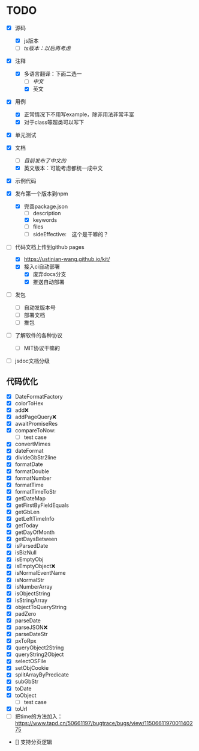 # TODO

- [x] 源码
  - [x] js版本
  - [ ] *ts版本：以后再考虑*
- [x] 注释
  - [x] 多语言翻译：下面二选一
    - [ ] *中文*
    - [x] 英文
- [x] 用例
  - [x] 正常情况下不用写example，除非用法非常丰富
  - [x] 对于class等超类可以写下
- [x] 单元测试
- [x] 文档
  - [ ] *目前发布了中文的*
  - [x] 英文版本：可能考虑都统一成中文
- [x] 示例代码
- [x] 发布第一个版本到npm
  - [x] 完善package.json
    - [ ] description
    - [x] keywords
    - [ ] files
    - [ ] sideEffective:　这个是干嘛的？
- [ ] 代码文档上传到github pages
  - [x]  https://ustinian-wang.github.io/kit/
  - [x] 接入ci自动部署
    - [x]  废弃docs分支
    - [x]  推送自动部署
- [ ] 发包
  - [ ]  自动发版本号
  - [ ]  部署文档
  - [ ]  推包
- [ ] 了解软件的各种协议
  - [ ]  MIT协议干嘛的
- [ ]  jsdoc文档分级



## 代码优化

- [x] DateFormatFactory
- [x] colorToHex
- [x] add:x:
- [x] addPageQuery:x:
- [x] awaitPromiseRes
- [x] compareToNow:
  - [ ] test case
- [x] convertMimes
- [x] dateFormat
- [x] divideGbStr2line
- [x] formatDate
- [x] formatDouble
- [x] formatNumber
- [x] formatTime
- [x] formatTimeToStr
- [x] getDateMap
- [x] getFirstByFieldEquals
- [x] getGbLen
- [x] getLeftTimeInfo
- [x] getToday
- [x] getDayOfMonth
- [x] getDaysBetween
- [x] isParsedDate
- [x] isBizNull
- [x] isEmptyObj
- [x] isEmptyObject:x:
- [x] isNormalEventName
- [x] isNormalStr
- [x] isNumberArray
- [x] isObjectString
- [x] isStringArray
- [x] objectToQueryString
- [x] padZero
- [x] parseDate
- [x] parseJSON:x:
- [x] parseDateStr
- [x] pxToRpx
- [x] queryObject2String
- [x] queryString2Object
- [x] selectOSFile
- [x] setObjCookie
- [x] splitArrayByPredicate
- [x] subGbStr
- [x] toDate
- [x] toObject
  - [ ] test case
- [x] toUrl
- [ ] 把time的方法加入：https://www.tapd.cn/50661197/bugtrace/bugs/view/1150661197001140275
- [] 支持分页逻辑
